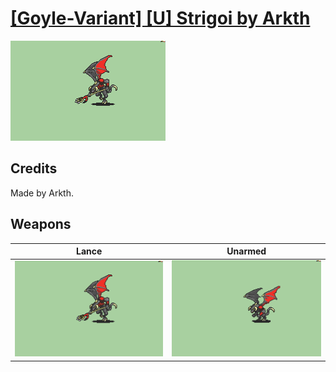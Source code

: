 # [\[Goyle-Variant\] \[U\] Strigoi by Arkth](./)
 

<img src="./2.%20Lance/Lance_000.png" alt="[Goyle-Variant] [U] Strigoi by Arkth standing" />

## Credits

Made by Arkth.

## Weapons
 

|Lance |Unarmed |
|  :---: | :---: |
| <img alt="Lance animation" src="./2.%20Lance/Lance.gif" /> | <img alt="Unarmed animation" src="./8.%20Unarmed/Unarmed.gif" /> |
